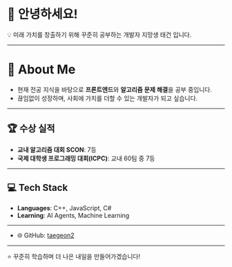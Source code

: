 # 👋 안녕하세요!

💡 미래 가치를 창출하기 위해 꾸준히 공부하는 개발자 지망생 태건 입니다.  

---

# 🌱 About Me

- 현재 전공 지식을 바탕으로 **프론트엔드**와 **알고리즘 문제 해결**을 공부 중입니다.  
- 끊임없이 성장하며, 사회에 가치를 더할 수 있는 개발자가 되고 싶습니다.  

---

## 🏆 수상 실적
- **교내 알고리즘 대회 SCON**: 7등  
- **국제 대학생 프로그래밍 대회(ICPC)**: 교내 60팀 중 7등  

  

---

## 💻 Tech Stack
- **Languages**: C++, JavaScript, C#   
- **Learning**: AI Agents, Machine Learning  

---

- 🌐 GitHub:  [taegeon2](https://github.com/taegeon2)

---

⭐️ 꾸준히 학습하며 더 나은 내일을 만들어가겠습니다!
